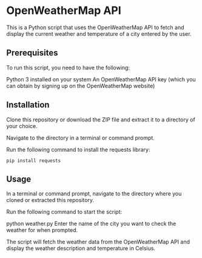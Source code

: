# OpenWeatherMap API    
This is a Python script that uses the OpenWeatherMap API to fetch and display the current weather and temperature of a city entered by the user.    

## Prerequisites
To run this script, you need to have the following:

Python 3 installed on your system
An OpenWeatherMap API key (which you can obtain by signing up on the OpenWeatherMap website)
## Installation
Clone this repository or download the ZIP file and extract it to a directory of your choice.

Navigate to the directory in a terminal or command prompt.

Run the following command to install the requests library:


`pip install requests`
## Usage
In a terminal or command prompt, navigate to the directory where you cloned or extracted this repository.

Run the following command to start the script:


python weather.py
Enter the name of the city you want to check the weather for when prompted.

The script will fetch the weather data from the OpenWeatherMap API and display the weather description and temperature in Celsius.

